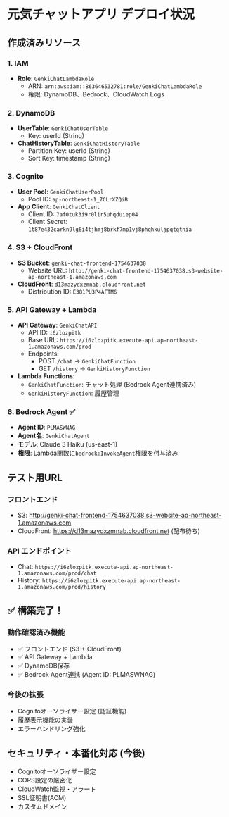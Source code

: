# 元気チャットアプリ デプロイ状況

## 作成済みリソース

### 1. IAM
- **Role**: `GenkiChatLambdaRole`
  - ARN: `arn:aws:iam::863646532781:role/GenkiChatLambdaRole`
  - 権限: DynamoDB、Bedrock、CloudWatch Logs

### 2. DynamoDB
- **UserTable**: `GenkiChatUserTable`
  - Key: userId (String)
- **ChatHistoryTable**: `GenkiChatHistoryTable`
  - Partition Key: userId (String)  
  - Sort Key: timestamp (String)

### 3. Cognito
- **User Pool**: `GenkiChatUserPool`
  - Pool ID: `ap-northeast-1_7CLrXZQiB`
- **App Client**: `GenkiChatClient`
  - Client ID: `7af0tuk3i9r0lir5uhqduiep04`
  - Client Secret: `1t87e432carkn9lg6i4tjhmj8brkf7mp1vj8phqhkuljpqtqtnia`

### 4. S3 + CloudFront
- **S3 Bucket**: `genki-chat-frontend-1754637038`
  - Website URL: `http://genki-chat-frontend-1754637038.s3-website-ap-northeast-1.amazonaws.com`
- **CloudFront**: `d13mazydxzmnab.cloudfront.net`
  - Distribution ID: `E381PU3P4AFTM6`

### 5. API Gateway + Lambda
- **API Gateway**: `GenkiChatAPI`
  - API ID: `i6zlozpitk`
  - Base URL: `https://i6zlozpitk.execute-api.ap-northeast-1.amazonaws.com/prod`
  - Endpoints:
    - POST `/chat` → `GenkiChatFunction`
    - GET `/history` → `GenkiHistoryFunction`
- **Lambda Functions**:
  - `GenkiChatFunction`: チャット処理 (Bedrock Agent連携済み)
  - `GenkiHistoryFunction`: 履歴管理

### 6. Bedrock Agent ✅
- **Agent ID**: `PLMASWNAG`
- **Agent名**: `GenkiChatAgent`
- **モデル**: Claude 3 Haiku (us-east-1)
- **権限**: Lambda関数に`bedrock:InvokeAgent`権限を付与済み

## テスト用URL

### フロントエンド
- S3: http://genki-chat-frontend-1754637038.s3-website-ap-northeast-1.amazonaws.com
- CloudFront: https://d13mazydxzmnab.cloudfront.net (配布待ち)

### API エンドポイント
- Chat: `https://i6zlozpitk.execute-api.ap-northeast-1.amazonaws.com/prod/chat`
- History: `https://i6zlozpitk.execute-api.ap-northeast-1.amazonaws.com/prod/history`

## ✅ 構築完了！

### 動作確認済み機能
- ✅ フロントエンド (S3 + CloudFront)
- ✅ API Gateway + Lambda
- ✅ DynamoDB保存
- ✅ Bedrock Agent連携 (Agent ID: PLMASWNAG)

### 今後の拡張
- Cognitoオーソライザー設定 (認証機能)
- 履歴表示機能の実装
- エラーハンドリング強化

## セキュリティ・本番化対応 (今後)

- Cognitoオーソライザー設定
- CORS設定の厳密化
- CloudWatch監視・アラート
- SSL証明書(ACM)
- カスタムドメイン